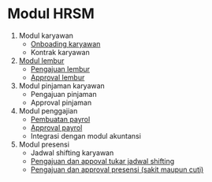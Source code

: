 # Modul HRSM

1.  Modul karyawan
    *   [Onboading karyawan](01-modul-onboarding.md#onboarding-karyawan)
    *   Kontrak karyawan
2.  [Modul lembur](02-modul-lembur.md#lembur-karyawan)
    *   [Pengajuan lembur](02-modul-lembur.md#input-lebur-karyawan)
    *   [Approval lembur](02-modul-lembur.md#persetujuan-atasan-karyawan)
2.  Modul pinjaman karyawan
    *   Pengajuan pinjaman
    *   Approval pinjaman
4.  Modul penggajian
    *   [Pembuatan payrol](03-modul-penggajian.md#input-pembuatan-payrol)
    *   [Approval payrol](03-modul-penggajian.md#persetujuan-manager-hrd)
    *   Integrasi dengan modul akuntansi
5.  Modul presensi
    *   Jadwal shifting karyawan
    *   [Pengajuan dan appoval tukar jadwal shifting](04-modul-presensi.md#tukar-shifting)
    *   [Pengajuan dan approval presensi (sakit maupun cuti)](04-modul-presensi.md#ijin-karyawan)
